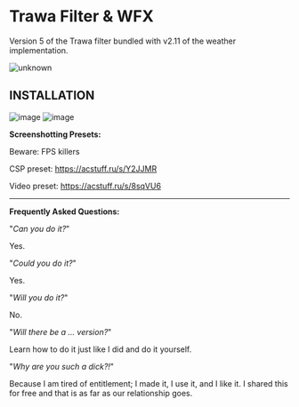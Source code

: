 # Trawa Filter & WFX
Version 5 of the Trawa filter bundled with v2.11 of the weather implementation.

![unknown](https://user-images.githubusercontent.com/43389722/136736798-51c3fcb1-7d5b-4330-a81f-74e0da5c79ad.png)

## INSTALLATION
![image](https://user-images.githubusercontent.com/43389722/136736959-06a06c3f-7a0d-46e4-87be-32565b35a445.png)
![image](https://user-images.githubusercontent.com/43389722/136736976-8d5134ee-7f3f-4463-8824-7ef103c306b7.png)

**Screenshotting Presets:**

Beware: FPS killers

CSP preset: https://acstuff.ru/s/Y2JJMR

Video preset: https://acstuff.ru/s/8sqVU6

___
**Frequently Asked Questions:**

"*Can you do it?*"

Yes.

"*Could you do it?*"

Yes.

"*Will you do it?*"

No. 

"*Will there be a ... version?*"

Learn how to do it just like I did and do it yourself.

"*Why are you such a dick?!*"

Because I am tired of entitlement; I made it, I use it, and I like it. I shared this for free and that is as far as our relationship goes.  
